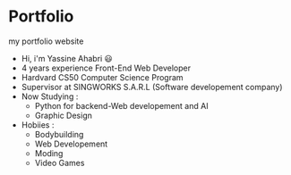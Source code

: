 # Portfolio
my portfolio website

<ul>
<li>Hi, i'm Yassine Ahabri 😃</li>
<li>4 years experience Front-End Web Developer</li>
<li>Hardvard CS50 Computer Science Program </li>
<li>Supervisor at SINGWORKS S.A.R.L (Software developement company)</li>
<li>Now Studying : 
  <ul>
    <li>Python for backend-Web developement and AI </li>
    <li> Graphic Design</li>
  </ul></li>
<li>Hobiies : 
  <ul>
    <li> Bodybuilding </li>
    <li> Web Developement</li>
    <li> Moding</li>
    <li> Video Games</li>
  </ul></li>
